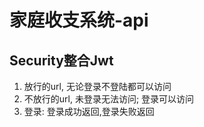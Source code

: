 # 家庭收支系统-api 
## Security整合Jwt 
1. 放行的url, 无论登录不登陆都可以访问
2. 不放行的url, 未登录无法访问; 登录可以访问
3. 登录: 登录成功返回,登录失败返回
